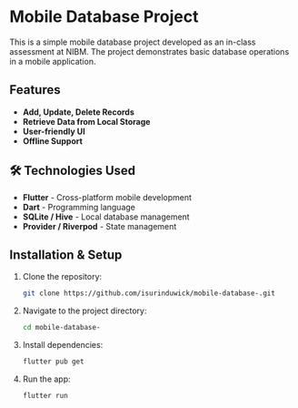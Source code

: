 #  Mobile Database Project

This is a simple mobile database project developed as an in-class assessment at NIBM. The project demonstrates basic database operations in a mobile application.

##  Features
- **Add, Update, Delete Records**
- **Retrieve Data from Local Storage**
- **User-friendly UI**
- **Offline Support**

## 🛠️ Technologies Used
- **Flutter** - Cross-platform mobile development
- **Dart** - Programming language
- **SQLite / Hive** - Local database management
- **Provider / Riverpod** - State management

##  Installation & Setup
1. Clone the repository:
   ```sh
   git clone https://github.com/isurinduwick/mobile-database-.git
   ```
2. Navigate to the project directory:
   ```sh
   cd mobile-database-
   ```
3. Install dependencies:
   ```sh
   flutter pub get
   ```
4. Run the app:
   ```sh
   flutter run
   ```


